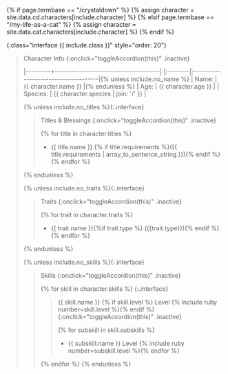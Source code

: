 {% if page.termbase == "/crystaldown" %}
{% assign character = site.data.cd.characters[include.character] %}
{% elsif page.termbase == "/my-life-as-a-cat" %}
{% assign character = site.data.cat.characters[include.character] %}
{% endif %}

{:class="interface {{ include.class }}" style="order: 20"}
> Character Info
> {:onclick="toggleAccordion(this)" .inactive}
>
> |---------+--------------------------------------|
> |:--------|:-------------------------------------|{% unless include.no_name %}
> | Name:   | {{ character.name }}                 |{% endunless %}
> | Age:    | {{ character.age }}                  |
> | Species: | {{ character.species | join: '/' }} |
>
> {% unless include.no_titles %}{:.interface}
> > Titles & Blessings
> > {:onclick="toggleAccordion(this)" .inactive}
> >
> > {% for title in character.titles %}
> > - {{ title.name }} {% if title.requirements %}({{ title.requirements | array_to_sentence_string }}){% endif %}{% endfor %}
> >
> {% endunless %}
>
> {% unless include.no_traits %}{:.interface}
> > Traits
> > {:onclick="toggleAccordion(this)" .inactive}
> >
> > {% for trait in character.traits %}
> > - {{ trait.name }}{%if trait.type %} ({{trait.type}}){% endif %}{% endfor %}
> >
> {% endunless %}
>
> {% unless include.no_skills %}{:.interface}
> > Skills
> > {:onclick="toggleAccordion(this)" .inactive}
> >
> > {% for skill in character.skills %}
> > {:.interface}
> > > {{ skill.name }} {% if skill.level %} <span class="float-right">Level {% include ruby number=skill.level %}</span>{% endif %}
> > > {:onclick="toggleAccordion(this)" .inactive}
> > >
> > > {% for subskill in skill.subskills %}
> > > - {{ subskill.name }} <span class="float-right">Level {% include ruby number=subskill.level %}</span>{% endfor %}
> > >
> > {% endfor %}
> {% endunless %}
